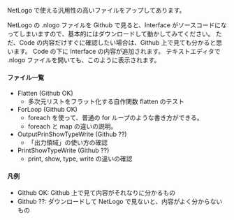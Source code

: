 NetLogo で使える汎用性の高いファイルをアップしてあります。

NetLogo の .nlogo ファイルを Github で見ると、Interface がソースコードになってしまいますので、基本的にはダウンロードして動かしてみてください。
ただ、Code の内容だけすぐに確認したい場合は、Github 上で見ても分かると思います。
Code の下に Interface の内容が追加されます。
テキストエディタで .nlogo ファイルを開いても、このように表示されます。

#### ファイル一覧
- Flatten (Github OK)
  - 多次元リストをフラット化する自作関数 flatten のテスト
- ForLoop (Github OK)
  - foreach を使って、普通の for ループのような書き方ができる。
  - foreach と map の違いの説明。
- OutputPrinShowTypeWrite (Github ??)
  - 「出力領域」の使い方の確認
- PrintShowTypeWrite (Github ??)
  - print, show, type, write の違いの確認

#### 凡例
- Github OK: Github 上で見て内容がそれなりに分かるもの
- Github ??: ダウンロードして NetLogo で見ないと、内容がよく分からないもの
